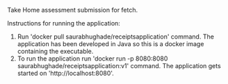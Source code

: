 Take Home assessment submission for fetch.

Instructions for running the application:
1. Run 'docker pull saurabhughade/receiptsapplication' command. The application has been developed in Java so this is a docker image containing the executable.
2. To run the application run 'docker run -p 8080:8080 saurabhughade/receiptsapplication:v1' command. The application gets started on 'http://localhost:8080'. 
